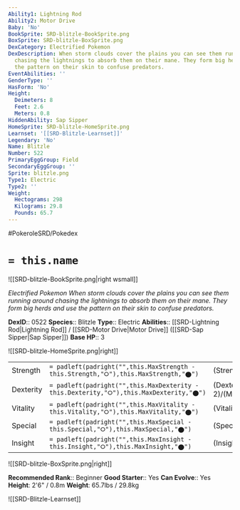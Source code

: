 ```yaml
---
Ability1: Lightning Rod
Ability2: Motor Drive
Baby: 'No'
BookSprite: SRD-blitzle-BookSprite.png
BoxSprite: SRD-blitzle-BoxSprite.png
DexCategory: Electrified Pokemon
DexDescription: When storm clouds cover the plains you can see them running around
  chasing the lightnings to absorb them on their mane. They form big herds and use
  the pattern on their skin to confuse predators.
EventAbilities: ''
GenderType: ''
HasForm: 'No'
Height:
  Deimeters: 8
  Feet: 2.6
  Meters: 0.8
HiddenAbility: Sap Sipper
HomeSprite: SRD-blitzle-HomeSprite.png
Learnset: '[[SRD-Blitzle-Learnset]]'
Legendary: 'No'
Name: Blitzle
Number: 522
PrimaryEggGroup: Field
SecondaryEggGroup: ''
Sprite: blitzle.png
Type1: Electric
Type2: ''
Weight:
  Hectograms: 298
  Kilograms: 29.8
  Pounds: 65.7
---
```


#PokeroleSRD/Pokedex

# `= this.name`

![[SRD-blitzle-BookSprite.png|right wsmall]]

*Electrified Pokemon*
*When storm clouds cover the plains you can see them running around chasing the lightnings to absorb them on their mane. They form big herds and use the pattern on their skin to confuse predators.*

**DexID**:: 0522
**Species**:: Blitzle
**Type**:: Electric
**Abilities**:: [[SRD-Lightning Rod|Lightning Rod]] / [[SRD-Motor Drive|Motor Drive]] ([[SRD-Sap Sipper|Sap Sipper]])
**Base HP**:: 3

![[SRD-blitzle-HomeSprite.png|right]]

|           |                                                                                        |                                          |
| --------- | -------------------------------------------------------------------------------------- | ---------------------------------------- |
| Strength  | `= padleft(padright("",this.MaxStrength - this.Strength,"⭘"),this.MaxStrength,"⬤")`    | (Strength::2)/(MaxStrength::4)   |
| Dexterity | `= padleft(padright("",this.MaxDexterity - this.Dexterity,"⭘"),this.MaxDexterity,"⬤")` | (Dexterity:: 2)/(MaxDexterity::5) |
| Vitality  | `= padleft(padright("",this.MaxVitality - this.Vitality,"⭘"),this.MaxVitality,"⬤")`    | (Vitality::1)/(MaxVitality::3)   |
| Special   | `= padleft(padright("",this.MaxSpecial - this.Special,"⭘"),this.MaxSpecial,"⬤")`       | (Special::2)/(MaxSpecial::4)     |
| Insight   | `= padleft(padright("",this.MaxInsight - this.Insight,"⭘"),this.MaxInsight,"⬤")`       | (Insight::1)/(MaxInsight::3)     |

![[SRD-blitzle-BoxSprite.png|right]]

**Recommended Rank**:: Beginner
**Good Starter**:: Yes
**Can Evolve**:: Yes
**Height**: 2'6" / 0.8m
**Weight**: 65.7lbs / 29.8kg

![[SRD-Blitzle-Learnset]]